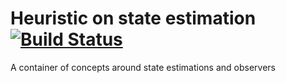 # Heuristic on state estimation [![Build Status](https://travis-ci.org/lparolin/state_estimation.svg?branch=master)](https://travis-ci.org/lparolin/state_estimation)

A container of concepts around state estimations and observers
